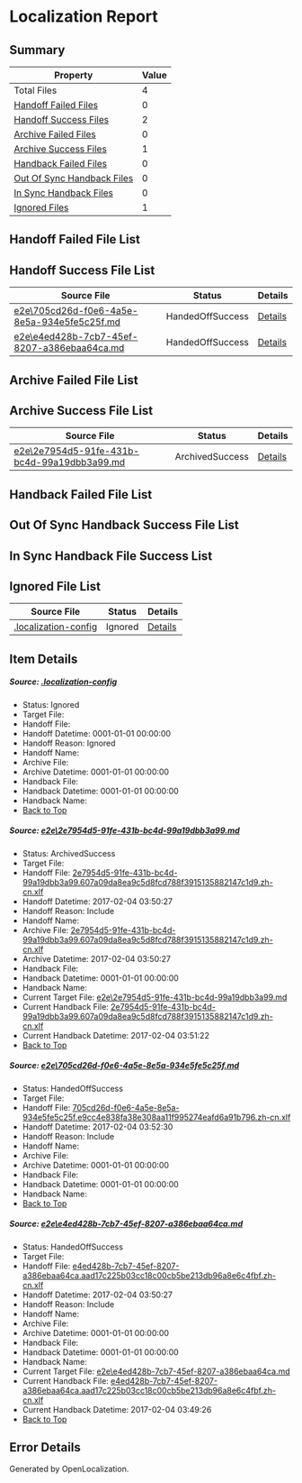 # <a name='report-top'></a> Localization Report

## Summary
 Property | Value 
 -------- | ----- 
 Total Files | 4
[ Handoff Failed Files ](#handoff-failed-list)| 0
[ Handoff Success Files ](#handoff-success-list)| 2
[ Archive Failed Files ](#archive-failed-list)| 0
[ Archive Success Files ](#archive-success-list)| 1
[ Handback Failed Files ](#handback-failed-list)| 0
[ Out Of Sync Handback Files ](#outofsync-handback-success-list)| 0
[ In Sync Handback Files ](#insync-handback-success-list)| 0
[ Ignored Files ](#ignored-list)| 1

## <a name='handoff-failed-list'></a> Handoff Failed File List

## <a name='handoff-success-list'></a> Handoff Success File List
 Source File | Status | Details 
 ----------- | ------ | ------- 
 [e2e\705cd26d-f0e6-4a5e-8e5a-934e5fe5c25f.md](https://github.com/OpenLocalizationTestOrg/ol-test0/blob/29a30260e285c4f50602805c19b1996707d4777e/e2e/705cd26d-f0e6-4a5e-8e5a-934e5fe5c25f.md) | HandedOffSuccess | [Details](#895ce1bc63d4d7c52949b320529240217e62c37f2)
 [e2e\e4ed428b-7cb7-45ef-8207-a386ebaa64ca.md](https://github.com/OpenLocalizationTestOrg/ol-test0/blob/06626edf444b4043768fe4e07a34f4b6d8d62d98/e2e/e4ed428b-7cb7-45ef-8207-a386ebaa64ca.md) | HandedOffSuccess | [Details](#db0b208d345862cbacd37d4fa74edec6edc1a0da3)

## <a name='archive-failed-list'></a> Archive Failed File List

## <a name='archive-success-list'></a> Archive Success File List
 Source File | Status | Details 
 ----------- | ------ | ------- 
 [e2e\2e7954d5-91fe-431b-bc4d-99a19dbb3a99.md](https://github.com/OpenLocalizationTestOrg/ol-test0/blob/06626edf444b4043768fe4e07a34f4b6d8d62d98/e2e/2e7954d5-91fe-431b-bc4d-99a19dbb3a99.md) | ArchivedSuccess | [Details](#100763a797d1aff68cb2d0ce3c35a65c6b2fcf791)

## <a name='handback-failed-list'></a> Handback Failed File List

## <a name='outofsync-handback-success-list'></a> Out Of Sync Handback Success File List

## <a name='insync-handback-success-list'></a> In Sync Handback File Success List

## <a name='ignored-list'></a> Ignored File List
 Source File | Status | Details 
 ----------- | ------ | ------- 
 [.localization-config](https://github.com/OpenLocalizationTestOrg/ol-test0/blob/29a30260e285c4f50602805c19b1996707d4777e/.localization-config) | Ignored | [Details](#cb0632cf59c1387fc1742bfb9fa3c47f87e2e5c90)

## Item Details
##### <a name='cb0632cf59c1387fc1742bfb9fa3c47f87e2e5c90'></a> Source: [.localization-config](https://github.com/OpenLocalizationTestOrg/ol-test0/blob/29a30260e285c4f50602805c19b1996707d4777e/.localization-config)
* Status: Ignored
* Target File: 
* Handoff File: 
* Handoff Datetime: 0001-01-01 00:00:00
* Handoff Reason: Ignored
* Handoff Name: 
* Archive File: 
* Archive Datetime: 0001-01-01 00:00:00
* Handback File: 
* Handback Datetime: 0001-01-01 00:00:00
* Handback Name: 
* [Back to Top](#report-top)

##### <a name='100763a797d1aff68cb2d0ce3c35a65c6b2fcf791'></a> Source: [e2e\2e7954d5-91fe-431b-bc4d-99a19dbb3a99.md](https://github.com/OpenLocalizationTestOrg/ol-test0/blob/06626edf444b4043768fe4e07a34f4b6d8d62d98/e2e/2e7954d5-91fe-431b-bc4d-99a19dbb3a99.md)
* Status: ArchivedSuccess
* Target File: 
* Handoff File: [2e7954d5-91fe-431b-bc4d-99a19dbb3a99.607a09da8ea9c5d8fcd788f3915135882147c1d9.zh-cn.xlf](https://github.com/OpenLocalizationTestOrg/ol-test0-handoff/blob/afcf74f4165fe83c7ccd7902c15f5ac7bad1eb92/ol-handoff/OpenLocalizationTestOrg/ol-test0-zhcn/shujia/ht/2e7954d5-91fe-431b-bc4d-99a19dbb3a99.607a09da8ea9c5d8fcd788f3915135882147c1d9.zh-cn.xlf)
* Handoff Datetime: 2017-02-04 03:50:27
* Handoff Reason: Include
* Handoff Name: 
* Archive File: [2e7954d5-91fe-431b-bc4d-99a19dbb3a99.607a09da8ea9c5d8fcd788f3915135882147c1d9.zh-cn.xlf](https://github.com/OpenLocalizationTestOrg/ol-test0-handoff/blob/0cc2b06870c5f995d49f81d581a3f53be9f68884/ol-archive/OpenLocalizationTestOrg/ol-test0-zhcn/shujia/ht/2e7954d5-91fe-431b-bc4d-99a19dbb3a99.607a09da8ea9c5d8fcd788f3915135882147c1d9.zh-cn.xlf)
* Archive Datetime: 2017-02-04 03:50:27
* Handback File: 
* Handback Datetime: 0001-01-01 00:00:00
* Handback Name: 
* Current Target File: [e2e\2e7954d5-91fe-431b-bc4d-99a19dbb3a99.md](https://github.com/OpenLocalizationTestOrg/ol-test0-zhcn/blob/d2b94968b3fff5621c8464236dace3e178a6e61f/e2e/2e7954d5-91fe-431b-bc4d-99a19dbb3a99.md)
* Current Handback File: [2e7954d5-91fe-431b-bc4d-99a19dbb3a99.607a09da8ea9c5d8fcd788f3915135882147c1d9.zh-cn.xlf](https://github.com/OpenLocalizationTestOrg/ol-test0-handback/blob/ae625331bbda4ee7f1ba8cda6d79bb103e1d815e/ol-handback/OpenLocalizationTestOrg/ol-test0-zhcn/shujia/ht/2e7954d5-91fe-431b-bc4d-99a19dbb3a99.607a09da8ea9c5d8fcd788f3915135882147c1d9.zh-cn.xlf)
* Current Handback Datetime: 2017-02-04 03:51:22
* [Back to Top](#report-top)

##### <a name='895ce1bc63d4d7c52949b320529240217e62c37f2'></a> Source: [e2e\705cd26d-f0e6-4a5e-8e5a-934e5fe5c25f.md](https://github.com/OpenLocalizationTestOrg/ol-test0/blob/29a30260e285c4f50602805c19b1996707d4777e/e2e/705cd26d-f0e6-4a5e-8e5a-934e5fe5c25f.md)
* Status: HandedOffSuccess
* Target File: 
* Handoff File: [705cd26d-f0e6-4a5e-8e5a-934e5fe5c25f.e9cc4e838fa38e308aa11f995274eafd6a91b796.zh-cn.xlf](https://github.com/OpenLocalizationTestOrg/ol-test0-handoff/blob/e19a1b5cfb52437f637c7c741146876840819b21/ol-handoff/OpenLocalizationTestOrg/ol-test0-zhcn/shujia/ht/705cd26d-f0e6-4a5e-8e5a-934e5fe5c25f.e9cc4e838fa38e308aa11f995274eafd6a91b796.zh-cn.xlf)
* Handoff Datetime: 2017-02-04 03:52:30
* Handoff Reason: Include
* Handoff Name: 
* Archive File: 
* Archive Datetime: 0001-01-01 00:00:00
* Handback File: 
* Handback Datetime: 0001-01-01 00:00:00
* Handback Name: 
* [Back to Top](#report-top)

##### <a name='db0b208d345862cbacd37d4fa74edec6edc1a0da3'></a> Source: [e2e\e4ed428b-7cb7-45ef-8207-a386ebaa64ca.md](https://github.com/OpenLocalizationTestOrg/ol-test0/blob/06626edf444b4043768fe4e07a34f4b6d8d62d98/e2e/e4ed428b-7cb7-45ef-8207-a386ebaa64ca.md)
* Status: HandedOffSuccess
* Target File: 
* Handoff File: [e4ed428b-7cb7-45ef-8207-a386ebaa64ca.aad17c225b03cc18c00cb5be213db96a8e6c4fbf.zh-cn.xlf](https://github.com/OpenLocalizationTestOrg/ol-test0-handoff/blob/afcf74f4165fe83c7ccd7902c15f5ac7bad1eb92/ol-handoff/OpenLocalizationTestOrg/ol-test0-zhcn/shujia/ht/e4ed428b-7cb7-45ef-8207-a386ebaa64ca.aad17c225b03cc18c00cb5be213db96a8e6c4fbf.zh-cn.xlf)
* Handoff Datetime: 2017-02-04 03:50:27
* Handoff Reason: Include
* Handoff Name: 
* Archive File: 
* Archive Datetime: 0001-01-01 00:00:00
* Handback File: 
* Handback Datetime: 0001-01-01 00:00:00
* Handback Name: 
* Current Target File: [e2e\e4ed428b-7cb7-45ef-8207-a386ebaa64ca.md](https://github.com/OpenLocalizationTestOrg/ol-test0-zhcn/blob/c615790b6a0d8edd2efee2f277b315a9b790c33f/e2e/e4ed428b-7cb7-45ef-8207-a386ebaa64ca.md)
* Current Handback File: [e4ed428b-7cb7-45ef-8207-a386ebaa64ca.aad17c225b03cc18c00cb5be213db96a8e6c4fbf.zh-cn.xlf](https://github.com/OpenLocalizationTestOrg/ol-test0-handback/blob/77e2c6540a8e8d7d4189d7ec2ddf33469052a5b1/ol-handback/OpenLocalizationTestOrg/ol-test0-zhcn/shujia/ht/e4ed428b-7cb7-45ef-8207-a386ebaa64ca.aad17c225b03cc18c00cb5be213db96a8e6c4fbf.zh-cn.xlf)
* Current Handback Datetime: 2017-02-04 03:49:26
* [Back to Top](#report-top)


## Error Details

Generated by OpenLocalization.
